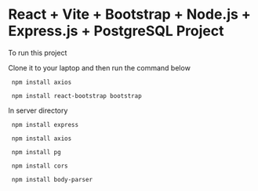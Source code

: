# React + Vite + Bootstrap + Node.js + Express.js + PostgreSQL Project

To run this project

Clone it to your laptop and then run the command below

<code> npm install axios </code>

<code> npm install react-bootstrap bootstrap </code>

In server directory 

<code> npm install express </code>

<code> npm install axios </code>

<code> npm install pg </code>

<code> npm install cors </code>

<code> npm install body-parser </code>
